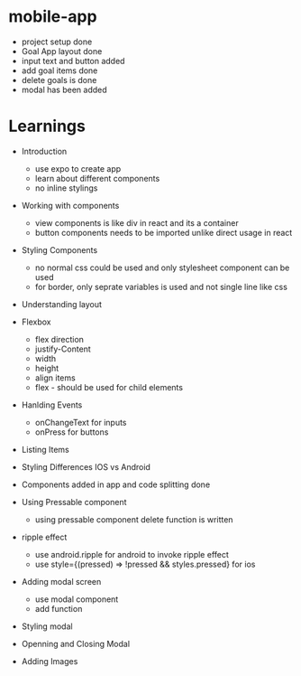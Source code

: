 # mobile-app
- project setup done
- Goal App layout done
- input text and button added
- add goal items done
- delete goals is done
- modal has been added


# Learnings

- Introduction
  - use expo to create app
  - learn about different components
  - no inline stylings

- Working with components
  - view components is like div in react and its a container
  - button components needs to be imported unlike direct usage in react

- Styling Components
  - no normal css could be used and only stylesheet component can be used
  - for border, only seprate variables is used and not single line like css

- Understanding layout

- Flexbox
  - flex direction
  - justify-Content
  - width
  - height
  - align items
  - flex - should be used for child elements

- Hanlding Events
  - onChangeText for inputs
  - onPress for buttons

- Listing Items

- Styling Differences IOS vs Android

- Components added in app and code splitting done

- Using Pressable component
  - using pressable component delete function is written

- ripple effect
   - use android.ripple for android to invoke ripple effect
   - use style={(pressed) => !pressed && styles.pressed} for ios
   
- Adding modal screen
  - use modal component
  - add function

- Styling modal

- Openning and Closing Modal

- Adding Images